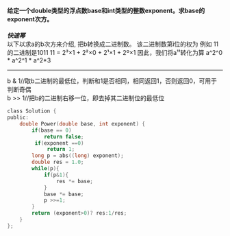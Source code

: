 #### 给定一个double类型的浮点数base和int类型的整数exponent。求base的exponent次方。  
***快速幂***  
以下以求a的b次方来介绍, 把b转换成二进制数。
该二进制数第i位的权为
例如
11的二进制是1011
11 = 2³×1 + 2²×0 + 2¹×1 + 2º×1
因此，我们将a¹¹转化为算 a^2^0 * a^2^1 * a^2*3  
****
b & 1//取b二进制的最低位，判断和1是否相同，相同返回1，否则返回0，可用于判断奇偶  
b >> 1//把b的二进制右移一位，即去掉其二进制位的最低位
```c
class Solution {
public:
    double Power(double base, int exponent) {
        if(base == 0)
            return false;
         if(exponent ==0)
             return 1;
        long p = abs((long) exponent);
        double res = 1.0;
        while(p){
            if(p&1){
                res *= base;
            }
            base *= base;
            p >>=1;
        }
        return (exponent>0)? res:1/res;
    }
};
```
